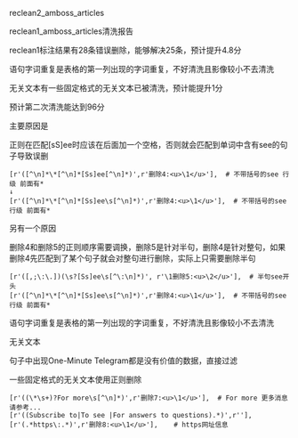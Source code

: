 reclean2_amboss_articles

reclean1_amboss_articles清洗报告

reclean1标注结果有28条错误删除，能够解决25条，预计提升4.8分

语句字词重复是表格的第一列出现的字词重复，不好清洗且影像较小不去清洗

无关文本有一些固定格式的无关文本已被清洗，预计能提升1分

预计第二次清洗能达到96分

主要原因是

正则在匹配[sS]ee时应该在后面加一个空格，否则就会匹配到单词中含有see的句子导致误删

```
[r'([^\n]*\*[^\n]*[Ss]ee[^\n]*)',r'删除4:<u>\1</u>'],  # 不带括号的see 行级 前面有*
↓
[r'([^\n]*\*[^\n]*[Ss]ee\s[^\n]*)',r'删除4:<u>\1</u>'],  # 不带括号的see 行级 前面有*
```

另有一个原因

删除4和删除5的正则顺序需要调换，删除5是针对半句，删除4是针对整句，如果删除4先匹配到了某个句子就会对整句进行删除，实际上只需要删除半句

```
[r'([,;\:\.])(\s?[Ss]ee\s[^\:\n]*)', r'\1删除5:<u>\2</u>'],  # 半句see开头
[r'([^\n]*\*[^\n]*[Ss]ee\s[^\n]*)',r'删除4:<u>\1</u>'],  # 不带括号的see 行级 前面有*
```

语句字词重复是表格的第一列出现的字词重复，不好清洗且影像较小不去清洗

无关文本

句子中出现One-Minute Telegram都是没有价值的数据，直接过滤

一些固定格式的无关文本使用正则删除

```
[r'((\*\s+)?For more\s[^\n]*)',r'删除7:<u>\1</u>'],  # For more 更多消息请参考...
[r'((Subscribe to|To see |For answers to questions).*)',r''],
[r'(.*https\:.*)',r'删除8:<u>\1</u>'],    # https网址信息
```